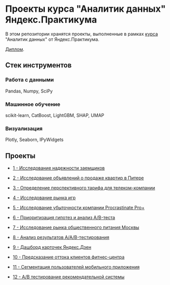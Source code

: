 # Проекты курса "Аналитик данных" Яндекс.Практикума

    
В этом репозитории хранятся проекты, выполненные в рамках [курса](https://practicum.yandex.ru/data-analyst/)
"Аналитик данных" от Яндекс.Практикума.

[Диплом](certificate.pdf).

## Стек инструментов

### Работа с данными

Pandas, Numpy, SciPy

### Машинное обучение

scikit-learn, CatBoost, LightGBM, SHAP, UMAP

### Визуализация

Plotly, Seaborn, IPyWidgets


## Проекты


* [1 - Исследование надежности заемщиков](1-banking)


* [2 - Исследование объявлений о продаже квартир в Питере](2-realty)


* [3 - Определение перспективного тарифа для телеком-компании](3-tariffs)


* [4 - Исследование рынка игр](4-games)


* [5 - Исследование убыточности компании Procrastinate Pro+](5-metrics)


* [6 - Приоритизация гипотез и анализ A/B-теста](6-ab-test)


* [7 - Исследование рынка общественного питания Москвы](7-restaurants)


* [8 - Анализ результатов A/A/B-тестирования](8-aab-test)


* [9 - Дашборд карточек Яндекс.Дзен](9-zen)


* [10 - Предсказание оттока клиентов фитнес-центра](10-fitness)


* [11 - Сегментация пользователей мобильного приложения](11-mobile)


* [12 - A/B тестирование рекомендательной системы](12-ab-test)
